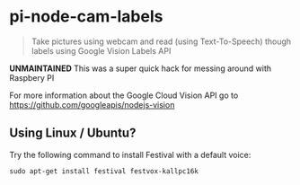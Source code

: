 # pi-node-cam-labels
> Take pictures using webcam and read (using Text-To-Speech) though labels using Google Vision Labels API

**UNMAINTAINED** This was a super quick hack for messing around with Raspbery PI

For more information about the Google Cloud Vision API go to https://github.com/googleapis/nodejs-vision

## Using Linux / Ubuntu?

Try the following command to install Festival with a default voice:

    sudo apt-get install festival festvox-kallpc16k
